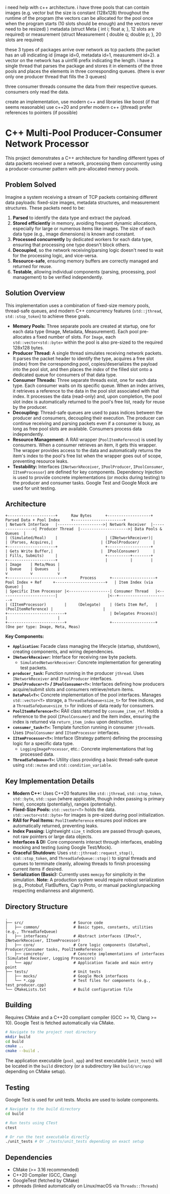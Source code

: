 i need help with c++ architecture. i have three pools that can contain images (e.g. vector<byte> but the size is constant (128x128) throughout the runtime of the program (the vectors can be allocated for the pool once when the program starts (10 slots should be enough) and the vectors never need to be resized) ) metadata (struct Meta { int i; float a; }, 12 slots are required) or measurement (struct Measurement { double q; double p; }, 20 slots are required)

these 3 types of packages arrive over network as tcp packets (the packet has an u8 indicating id (image id=0, metadata id=1, measurement id=2). a vector on the network has a uint16 prefix indicating the length. i have a  single thread that parses the package and stores it in elements of the three pools and places the elements in three corresponding queues.  (there is ever only one producer thread that fills the 3 queues)

three consumer threads consume the data from their respective queues. consumers only read the data.

create an implementation, use modern c++ and libraries like boost (if that seems reasonable)
use c++20 and prefer modern c++ (jthread)
prefer references to pointers (if possible)

# C++ Multi-Pool Producer-Consumer Network Processor

This project demonstrates a C++ architecture for handling different types of data packets received over a network, processing them concurrently using a producer-consumer pattern with pre-allocated memory pools.

## Problem Solved

Imagine a system receiving a stream of TCP packets containing different data payloads: fixed-size images, metadata structures, and measurement structures. These packets need to be:

1.  **Parsed** to identify the data type and extract the payload.
2.  **Stored efficiently** in memory, avoiding frequent dynamic allocations, especially for large or numerous items like images. The size of each data type (e.g., image dimensions) is known and constant.
3.  **Processed concurrently** by dedicated workers for each data type, ensuring that processing one type doesn't block others.
4.  **Decoupled**, so the network receiving/parsing logic doesn't need to wait for the processing logic, and vice-versa.
5.  **Resource-safe**, ensuring memory buffers are correctly managed and returned for reuse.
6.  **Testable**, allowing individual components (parsing, processing, pool management) to be verified independently.

## Solution Overview

This implementation uses a combination of fixed-size memory pools, thread-safe queues, and modern C++ concurrency features (`std::jthread`, `std::stop_token`) to achieve these goals.

*   **Memory Pools:** Three separate pools are created at startup, one for each data type (Image, Metadata, Measurement). Each pool pre-allocates a fixed number of slots. For `Image`, each `std::vector<std::byte>` within the pool is also pre-sized to the required 128x128 bytes.
*   **Producer Thread:** A single thread simulates receiving network packets. It parses the packet header to identify the type, acquires a free slot (index) from the corresponding pool, copies/deserializes the payload into the pool slot, and then places the *index* of the filled slot onto a dedicated queue for consumers of that data type.
*   **Consumer Threads:** Three separate threads exist, one for each data type. Each consumer waits on its specific queue. When an index arrives, it retrieves a reference to the data in the pool slot associated with that index. It processes the data (read-only) and, upon completion, the pool slot index is automatically returned to the pool's free list, ready for reuse by the producer.
*   **Decoupling:** Thread-safe queues are used to pass indices between the producer and consumers, decoupling their execution. The producer can continue receiving and parsing packets even if a consumer is busy, as long as free pool slots are available. Consumers process data independently.
*   **Resource Management:** A RAII wrapper (`PoolItemReference`) is used by consumers. When a consumer retrieves an item, it gets this wrapper. The wrapper provides access to the data and automatically returns the item's index to the pool's free list when the wrapper goes out of scope, preventing resource leaks.
*   **Testability:** Interfaces (`INetworkReceiver`, `IPoolProducer`, `IPoolConsumer`, `IItemProcessor`) are defined for key components. Dependency Injection is used to provide concrete implementations (or mocks during testing) to the producer and consumer tasks. Google Test and Google Mock are used for unit testing.

## Architecture

```
+---------------------+      Raw Bytes      +-------------------+      Parsed Data + Pool Index     +----------------------+
| Network Interface   |-------------------->| Network Receiver  |----------------->| Producer Thread  |--------------------->| Data Pools & Queues  |
| (Simulated/Real)    |                     | (INetworkReceiver)|                  | (Parses, Acquires,|                     | (IPoolProducer/      |
+---------------------+                     +-------------------+                  | Gets Write Buffer,|                     |  IPoolConsumer)      |
| Fills, Submits)     |                     +----------+--------+
+---------------------+                     |          |        |
| Image    | Meta/Meas |
| Queue    | Queues    |
v          v           v
+-------------------------+      Process      +-------------------+     Pool Index + Ref     +----------------------+   | Item Index (via Queue) |
| Specific Item Processor |<------------------| Consumer Thread   |<------------------------|                      |<--+----------------------+
| (IItemProcessor)        |     (Delegate)    | (Gets Item Ref,   |     (PoolItemReference) |                      |
+-------------------------+                   | Delegates Process)|                         |                      |
+-------------------------+                   +-------------------+
(One per type: Image, Meta, Meas)
```

**Key Components:**

*   **`Application`:** Facade class managing the lifecycle (startup, shutdown), creating components, and wiring dependencies.
*   **`INetworkReceiver`:** Interface for receiving raw byte packets.
    *   `SimulatedNetworkReceiver`: Concrete implementation for generating test packets.
*   **`producer_task`:** Function running in the producer `jthread`. Uses `INetworkReceiver` and `IPoolProducer` interfaces.
*   **`IPoolProducer<T>` / `IPoolConsumer<T>`:** Interfaces defining how producers acquire/submit slots and consumers retrieve/return items.
*   **`DataPool<T>`:** Concrete implementation of the pool interfaces. Manages `std::vector<T>` storage, a `ThreadSafeQueue<size_t>` for free indices, and a `ThreadSafeQueue<size_t>` for indices of data ready for consumers.
*   **`PoolItemReference<T>`:** RAII class returned by `consume_item_ref`. Holds a reference to the pool (`IPoolConsumer`) and the item index, ensuring the index is returned via `return_item_index` upon destruction.
*   **`consumer_task<T>`:** Template function running in consumer `jthread`s. Uses `IPoolConsumer` and `IItemProcessor` interfaces.
*   **`IItemProcessor<T>`:** Interface (Strategy pattern) defining the processing logic for a specific data type.
    *   `LoggingImageProcessor`, etc.: Concrete implementations that log processed data.
*   **`ThreadSafeQueue<T>`:** Utility class providing a basic thread-safe queue using `std::mutex` and `std::condition_variable`.

## Key Implementation Details

*   **Modern C++:** Uses C++20 features like `std::jthread`, `std::stop_token`, `std::byte`, `std::span` (where applicable, though index passing is primary here), concepts (potentially), ranges (potentially).
*   **Fixed-Size Pools:** `std::vector<T>` holds the data. `std::vector<std::byte>` for images is pre-sized during pool initialization.
*   **RAII for Pool Items:** `PoolItemReference` ensures pool indices are automatically returned, preventing leaks.
*   **Index Passing:** Lightweight `size_t` indices are passed through queues, not raw pointers or large data objects.
*   **Interfaces & DI:** Core components interact through interfaces, enabling mocking and testing (using Google Test/Mock).
*   **Graceful Shutdown:** Uses `std::jthread::request_stop()`, `std::stop_token`, and `ThreadSafeQueue::stop()` to signal threads and queues to terminate cleanly, allowing threads to finish processing current items if desired.
*   **Serialization (Basic):** Currently uses `memcpy` for simplicity in the simulation. **Note:** A production system would require robust serialization (e.g., Protobuf, FlatBuffers, Cap'n Proto, or manual packing/unpacking respecting endianness and alignment).

## Directory Structure

```
.
├── src/                      # Source code
│   ├── common/               # Basic types, constants, utilities (e.g., ThreadSafeQueue)
│   ├── interfaces/           # Abstract interfaces (IPool*, INetworkReceiver, IItemProcessor)
│   ├── core/                 # Core logic components (DataPool, Producer/Consumer tasks, PoolItemReference)
│   ├── concrete/             # Concrete implementations of interfaces (Simulated Receiver, Logging Processors)
│   └── app/                  # Application facade and main entry point
├── tests/                    # Unit tests
│   ├── mocks/                # Google Mock interfaces
│   └── *.cpp                 # Test files for components (e.g., test_producer.cpp)
└── CMakeLists.txt            # Build configuration file
```

## Building

Requires CMake and a C++20 compliant compiler (GCC >= 10, Clang >= 10). Google Test is fetched automatically via CMake.

```bash
# Navigate to the project root directory
mkdir build
cd build
cmake ..
cmake --build .
```

The application executable (`pool_app`) and test executable (`unit_tests`) will be located in the `build` directory (or a subdirectory like `build/src/app` depending on CMake setup).

## Testing

Google Test is used for unit tests. Mocks are used to isolate components.

```bash
# Navigate to the build directory
cd build

# Run tests using CTest
ctest

# Or run the test executable directly
./unit_tests # Or ./tests/unit_tests depending on exact setup
```

## Dependencies

*   CMake (>= 3.16 recommended)
*   C++20 Compiler (GCC, Clang)
*   GoogleTest (fetched by CMake)
*   pthreads (linked automatically on Linux/macOS via `Threads::Threads`)
```